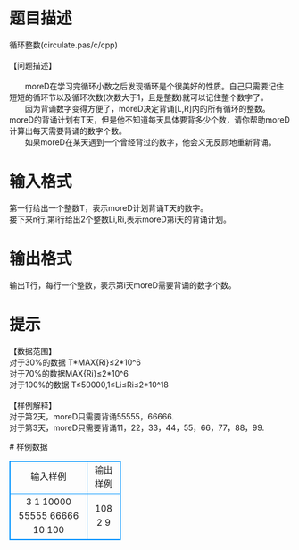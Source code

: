 # 

 
 # 题目描述 
<p>
循环整数(circulate.pas/c/cpp)<br><br>【问题描述】<br><br>　　moreD在学习完循环小数之后发现循环是个很美好的性质。自己只需要记住短短的循环节以及循环次数(次数大于1，且是整数)就可以记住整个数字了。<br>　　因为背诵数字变得方便了，moreD决定背诵[L,R]内的所有循环的整数。moreD的背诵计划有T天，但是他不知道每天具体要背多少个数，请你帮助moreD计算出每天需要背诵的数字个数。<br>　　如果moreD在某天遇到一个曾经背过的数字，他会义无反顾地重新背诵。<br></p> 

 
 # 输入格式 
<p>
第一行给出一个整数T，表示moreD计划背诵T天的数字。<br>    接下来n行,第i行给出2个整数Li,Ri,表示moreD第i天的背诵计划。 <br></p> 

 
 # 输出格式 
<p>
输出T行，每行一个整数，表示第i天moreD需要背诵的数字个数。<br></p> 

 
 # 提示 
<p>
【数据范围】<br>对于30%的数据 T*MAX{Ri}≤2*10^6<br>对于70%的数据MAX{Ri}≤2*10^6<br>对于100%的数据 T≤50000,1≤Li≤Ri≤2*10^18<br><br>【样例解释】<br>对于第2天，moreD只需要背诵55555，66666.<br>对于第3天，moreD只需要背诵11，22，33，44，55，66，77，88，99.</p> 
# 样例数据
<style>
        table,table tr th, table tr td { border:1px solid #0094ff; }
        table { width: 200px; min-height: 25px; line-height: 25px; text-align: center; border-collapse: collapse;}   
    </style>
<table>
	<tr>
		<td>输入样例</td>
		<td>输出样例</td>
	</tr>
<tr><td>3
1 10000
55555 66666
10 100
</td><td>108
2
9</td></tr></table>
